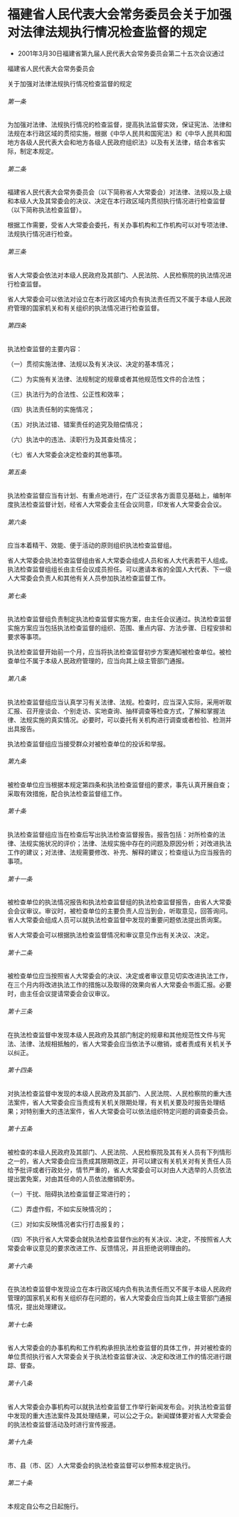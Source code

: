 # 福建省人民代表大会常务委员会关于加强对法律法规执行情况检查监督的规定

- 2001年3月30日福建省第九届人民代表大会常务委员会第二十五次会议通过

<!-- INFO END -->

福建省人民代表大会常务委员会

关于加强对法律法规执行情况检查监督的规定

###### 第一条

为加强对法律、法规执行情况的检查监督，提高执法监督实效，保证宪法、法律和法规在本行政区域的贯彻实施，根据《中华人民共和国宪法》和《中华人民共和国地方各级人民代表大会和地方各级人民政府组织法》以及有关法律，结合本省实际，制定本规定。

###### 第二条

福建省人民代表大会常务委员会（以下简称省人大常委会）对法律、法规以及上级和本级人大及其常委会的决议、决定在本行政区域内贯彻执行情况进行检查监督（以下简称执法检查监督）。

根据工作需要，受省人大常委会委托，有关办事机构和工作机构可以对专项法律、法规执行情况进行检查。

###### 第三条

省人大常委会依法对本级人民政府及其部门、人民法院、人民检察院的执法情况进行检查监督。

省人大常委会可以依法对设立在本行政区域内负有执法责任而又不属于本级人民政府管理的国家机关和有关组织的执法情况进行检查监督。

###### 第四条

执法检查监督的主要内容：

（一）贯彻实施法律、法规以及有关决议、决定的基本情况；

（二）为实施有关法律、法规制定的规章或者其他规范性文件的合法性；

（三）执法行为的合法性、公正性和效率；

（四）执法责任制的实施情况；

（五）对执法过错、错案责任的追究及赔偿情况；

（六）执法中的违法、渎职行为及其查处情况；

（七）省人大常委会决定检查的其他事项。

###### 第五条

执法检查监督应当有计划、有重点地进行，在广泛征求各方面意见基础上，编制年度执法检查监督计划，经省人大常委会主任会议同意，印发省人大常委会会议。

###### 第六条

应当本着精干、效能、便于活动的原则组织执法检查监督组。

省人大常委会执法检查监督组由省人大常委会组成人员和省人大代表若干人组成。执法检查监督组组长由主任会议成员担任。可以邀请本省的全国人大代表、下一级人大常委会负责人和其他有关人员参加执法检查监督工作。

###### 第七条

执法检查监督组负责制定执法检查监督实施方案，由主任会议通过。执法检查监督实施方案应当包括执法检查监督的组织、范围、重点内容、方法步骤、日程安排和要求等事项。

执法检查监督开始前一个月，应当将执法检查监督初步方案通知被检查单位。被检查单位不属于本级人民政府管理的，应当向其上级主管部门通报。

###### 第八条

执法检查监督组应当认真学习有关法律、法规。检查时，应当深入实际，采用听取汇报、召开座谈会、个别走访、实地查询、抽样调查等检查方式，了解和掌握法律、法规实施的真实情况。必要时，可以委托有关机构进行调查或者检验、检测并出具报告。

执法检查监督组应当接受群众对被检查单位的投诉和举报。

###### 第九条

被检查单位应当根据本规定第四条和执法检查监督组的要求，事先认真开展自查；采取有效措施，配合执法检查监督组工作。

###### 第十条

执法检查监督组应当在检查后写出执法检查监督报告。报告包括：对所检查的法律、法规实施状况的评价；法律、法规实施中存在的问题及原因分析；对改进执法工作的建议；对法律、法规需要修改、补充、解释的建议；检查组认为应当报告的事项。

###### 第十一条

被检查单位的执法情况报告和执法检查监督组的执法检查监督报告，由省人大常委会会议审议。审议时，被检查单位的主要负责人应当到会，听取意见，回答询问。省人大常委会组成人员可以就执法检查监督中发现的重要问题依法提出质询案。

省人大常委会可以根据执法检查监督情况和审议意见作出有关决议、决定。

###### 第十二条

被检查单位应当按照省人大常委会的决议、决定或者审议意见切实改进执法工作，在三个月内将改进执法工作的措施以及取得的效果向省人大常委会书面汇报。必要时，由主任会议提请常委会会议审议。

###### 第十三条

在执法检查监督中发现本级人民政府及其部门制定的规章和其他规范性文件与宪法、法律、法规相抵触的，省人大常委会应当依法予以撤销，或者责成有关机关予以纠正。

###### 第十四条

对执法检查监督中发现的本级人民政府及其部门、人民法院、人民检察院的重大违法案件，省人大常委会应当责成有关机关限期处理，有关机关要及时报告处理结果；对特别重大的违法案件，省人大常委会可以依法组织特定问题的调查委员会。

###### 第十五条

被检查的本级人民政府及其部门、人民法院、人民检察院及其有关人员有下列情形之一的，省人大常委会应当责成其限期改正，并可以建议有关机关对有关责任人员给予批评或者行政处分，情节严重的，省人大常委会可以对由人大选举的人员依法提出罢免案，对由其任命的人员依法撤销职务。

（一）干扰、阻碍执法检查监督正常进行的；

（二）弄虚作假，不如实反映情况的；

（三）对如实反映情况者实行打击报复的；

（四）不执行省人大常委会就执法检查监督作出的有关决议、决定，不按照省人大常委会审议意见的要求改进工作、反馈情况，并且拒绝说明理由的。

###### 第十六条

在执法检查监督中发现设立在本行政区域内负有执法责任而又不属于本级人民政府管理的国家机关和有关组织存在问题的，省人大常委会应当向其上级主管部门通报情况，提出处理建议。

###### 第十七条

省人大常委会的办事机构和工作机构承担执法检查监督的具体工作，并对被检查的单位贯彻执行省人大常委会关于执法检查监督决议、决定和改进工作的情况进行跟踪、督查。

###### 第十八条

省人大常委会办事机构可以就执法检查监督工作举行新闻发布会。对执法检查监督中发现的重大违法案件及其处理结果，可以公之于众。新闻媒体要对省人大常委会的执法检查监督活动及时进行宣传报道。

###### 第十九条

市、县（市、区）人大常委会的执法检查监督可以参照本规定执行。

###### 第二十条

本规定自公布之日起施行。
